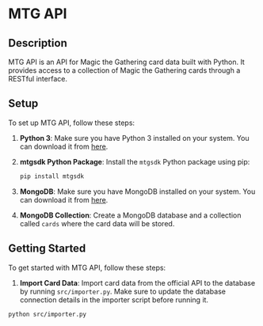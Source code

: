 # MTG API

## Description
MTG API is an API for Magic the Gathering card data built with Python. It provides access to a collection of Magic the Gathering cards through a RESTful interface.

## Setup
To set up MTG API, follow these steps:

1. **Python 3**: Make sure you have Python 3 installed on your system. You can download it from [here](https://www.python.org/downloads/).

2. **mtgsdk Python Package**: Install the `mtgsdk` Python package using pip:
   ```bash
   pip install mtgsdk
   ```

3. **MongoDB**: Make sure you have MongoDB installed on your system. You can download it from [here](https://www.mongodb.com/try/download/community).

4. **MongoDB Collection**: Create a MongoDB database and a collection called `cards` where the card data will be stored.

## Getting Started
To get started with MTG API, follow these steps:

1. **Import Card Data**: Import card data from the official API to the database by running `src/importer.py`. Make sure to update the database connection details in the importer script before running it.

```bash
python src/importer.py
